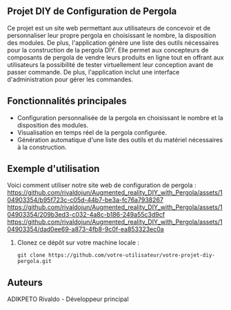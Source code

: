 ## Projet DIY de Configuration de Pergola

Ce projet est un site web permettant aux utilisateurs de concevoir et de personnaliser leur propre pergola en choisissant le nombre, la disposition des modules. De plus, l'application génère une liste des outils nécessaires pour la construction de la pergola DIY.
Elle permet aux concepteurs de composants de pergola de vendre leurs produits en ligne tout en offrant aux utilisateurs la possibilité de tester virtuellement leur conception avant de passer commande. De plus, l'application inclut une interface d'administration pour gérer les commandes.

## Fonctionnalités principales

- Configuration personnalisée de la pergola en choisissant le nombre et la disposition des modules.
- Visualisation en temps réel de la pergola configurée.
- Génération automatique d'une liste des outils et du matériel nécessaires à la construction.

## Exemple d'utilisation

Voici comment utiliser notre site web de configuration de pergola :
https://github.com/rivaldojun/Augmented_reality_DIY_with_Pergola/assets/104903354/b95f723c-c05d-44b7-be3a-fc76a7938267
https://github.com/rivaldojun/Augmented_reality_DIY_with_Pergola/assets/104903354/209b3ed3-c032-4a8c-b186-249a55c3d9cf
https://github.com/rivaldojun/Augmented_reality_DIY_with_Pergola/assets/104903354/dad0ee69-a873-4fb8-9c0f-ea853323ec0a


1. Clonez ce dépôt sur votre machine locale :
   ```shell
   git clone https://github.com/votre-utilisateur/votre-projet-diy-pergola.git
## Auteurs
ADIKPETO Rivaldo - Développeur principal
 
 

